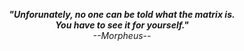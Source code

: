 <p align="center"><i><b>
"Unforunately, no one can be told what the matrix is. <br>
You have to see it for yourself."</b><br>
--Morpheus--</i>
</p>

<!--
**nhatnguyenjhl/nhatnguyenjhl** is a ✨ _special_ ✨ repository because its `README.md` (this file) appears on your GitHub profile.

Here are some ideas to get you started:

- 🔭 I’m currently working on ...
- 🌱 I’m currently learning ...
- 👯 I’m looking to collaborate on ...
- 🤔 I’m looking for help with ...
- 💬 Ask me about ...
- 📫 How to reach me: ...
- 😄 Pronouns: ...
- ⚡ Fun fact: ...
-->
